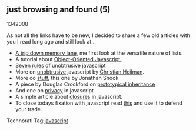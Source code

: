 <article><h1>just browsing and found (5)</h1><time><span class="day">13</span><span class="month">4</span><span class="year">2008</span></time><p>As not all the links have to be new, I decided to share a few old articles with you I read long ago and still look at...</p><ul><li><a href="http://www.alistapart.com/articles/taminglists">A trip down memory lane,</a> me first look at the versatile nature of lists.</li><li>A tutorial about <a href="http://nefariousdesigns.co.uk/archive/2006/05/object-oriented-javascript/">Object-Oriented Javascript.</a></li><li><a href="http://icant.co.uk/articles/seven-rules-of-unobtrusive-javascript/">Seven rules</a> of unobtrusive javascript</li><li>More on <a href="http://onlinetools.org/articles/unobtrusivejavascript/">unobtrusive</a> javascript by <a href="http://www.wait-till-i.com/" rel="met">Christian Heilman</a>.</li><li>More oo <a href="http://www.digital-web.com/articles/objectifying_javascript/">stuff</a>, this one by Jonathan Snook</li><li>A piece by Douglas Crockford on <a href="http://javascript.crockford.com/prototypal.html">prototypical inheritance</a></li><li>And one on <a href="http://javascript.crockford.com/prototypal.html">privacy</a> in javascript</li><li>A simple article about <a href="http://blog.morrisjohns.com/javascript_closures_for_dummies">closures</a> in javascript.</li><li>To close todays fixation with javascript read <a href="http://javascript.crockford.com/javascript.html">this</a> and use it to defend your trade.</li></ul><!-- Technorati Tags Start --><p>Technorati Tag:<a href="http://technorati.com/tag/javascript" rel="tag">javascript</a></p><!-- Technorati Tags End --></article>